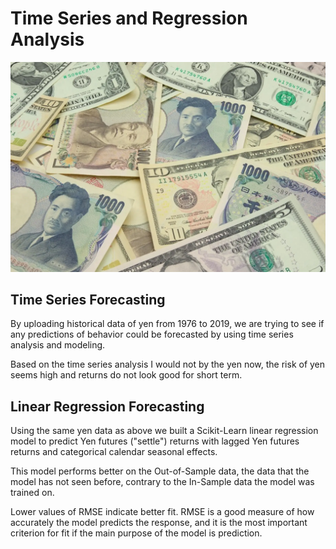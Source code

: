# Time Series and Regression Analysis
![yen](yen.jpg)

## Time Series Forecasting
By uploading historical data of yen from 1976 to 2019, we are trying to see if any predictions of behavior could be forecasted by using time series analysis and modeling.

Based on the time series analysis I would not by the yen now, the risk of yen seems high and returns do not look good for short term. 


## Linear Regression Forecasting
Using the same yen data as above we built a Scikit-Learn linear regression model to predict Yen futures ("settle") returns with lagged Yen futures returns and categorical calendar seasonal effects.

This model performs better on the Out-of-Sample data, the data that the model has not seen before, contrary to the In-Sample data the model was trained on.

Lower values of RMSE indicate better fit. RMSE is a good measure of how accurately the model predicts the response, and it is the most important criterion for fit if the main purpose of the model is prediction.
